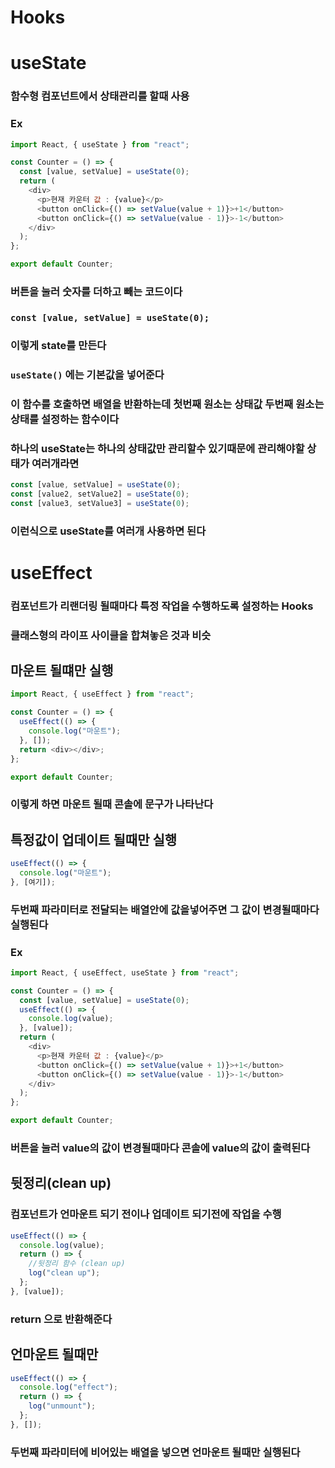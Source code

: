 # Hooks

# useState

### 함수형 컴포넌트에서 상태관리를 할때 사용

### Ex

```js
import React, { useState } from "react";

const Counter = () => {
  const [value, setValue] = useState(0);
  return (
    <div>
      <p>현재 카운터 값 : {value}</p>
      <button onClick={() => setValue(value + 1)}>+1</button>
      <button onClick={() => setValue(value - 1)}>-1</button>
    </div>
  );
};

export default Counter;
```

### 버튼을 눌러 숫자를 더하고 빼는 코드이다

### `const [value, setValue] = useState(0);`

### 이렇게 state를 만든다

### `useState()` 에는 기본값을 넣어준다

### 이 함수를 호출하면 배열을 반환하는데 첫번째 원소는 상태값 두번째 원소는 상태를 설정하는 함수이다

### 하나의 useState는 하나의 상태값만 관리할수 있기때문에 관리해야할 상태가 여러개라면

```js
const [value, setValue] = useState(0);
const [value2, setValue2] = useState(0);
const [value3, setValue3] = useState(0);
```

### 이런식으로 useState를 여러개 사용하면 된다

# useEffect

### 컴포넌트가 리랜더링 될때마다 특정 작업을 수행하도록 설정하는 Hooks

### 클래스형의 라이프 사이클을 합쳐놓은 것과 비슷

## 마운트 될떄만 실행

```js
import React, { useEffect } from "react";

const Counter = () => {
  useEffect(() => {
    console.log("마운트");
  }, []);
  return <div></div>;
};

export default Counter;
```

### 이렇게 하면 마운트 될때 콘솔에 문구가 나타난다

## 특정값이 업데이트 될때만 실행

```js
useEffect(() => {
  console.log("마운트");
}, [여기]);
```

### 두번째 파라미터로 전달되는 배열안에 값을넣어주면 그 값이 변경될때마다 실행된다

### Ex

```js
import React, { useEffect, useState } from "react";

const Counter = () => {
  const [value, setValue] = useState(0);
  useEffect(() => {
    console.log(value);
  }, [value]);
  return (
    <div>
      <p>현재 카운터 값 : {value}</p>
      <button onClick={() => setValue(value + 1)}>+1</button>
      <button onClick={() => setValue(value - 1)}>-1</button>
    </div>
  );
};

export default Counter;
```

### 버튼을 눌러 value의 값이 변경될때마다 콘솔에 value의 값이 출력된다

## 뒷정리(clean up)

### 컴포넌트가 언마운트 되기 전이나 업데이트 되기전에 작업을 수행

```js
useEffect(() => {
  console.log(value);
  return () => {
    //뒷정리 함수 (clean up)
    log("clean up");
  };
}, [value]);
```

### return 으로 반환해준다

## 언마운트 될때만

```js
useEffect(() => {
  console.log("effect");
  return () => {
    log("unmount");
  };
}, []);
```

### 두번째 파라미터에 비어있는 배열을 넣으면 언마운트 될때만 실행된다
